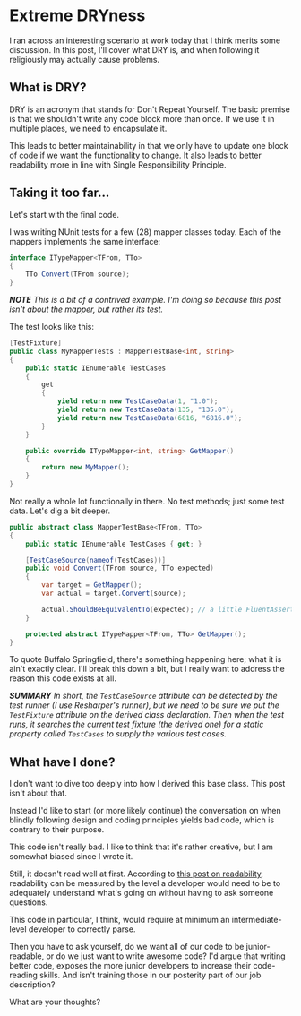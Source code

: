# Extreme DRYness

I ran across an interesting scenario at work today that I think merits some discussion.  In this post, I'll cover what DRY is, and when following it religiously may actually cause problems.

## What is DRY?

DRY is an acronym that stands for Don't Repeat Yourself.  The basic premise is that we shouldn't write any code block more than once.  If we use it in multiple places, we need to encapsulate it.

This leads to better maintainability in that we only have to update one block of code if we want the functionality to change.  It also leads to better readability more in line with Single Responsibility Principle.

## Taking it too far...

Let's start with the final code.

I was writing NUnit tests for a few (28) mapper classes today.  Each of the mappers implements the same interface:

```c#
interface ITypeMapper<TFrom, TTo>
{
	TTo Convert(TFrom source);
}
```

***NOTE** This is a bit of a contrived example.  I'm doing so because this post isn't about the mapper, but rather its test.*

The test looks like this:

```c#
[TestFixture]
public class MyMapperTests : MapperTestBase<int, string>
{
	public static IEnumerable TestCases
	{
		get
		{
			yield return new TestCaseData(1, "1.0");
			yield return new TestCaseData(135, "135.0");
			yield return new TestCaseData(6816, "6816.0");
		}
	}

	public override ITypeMapper<int, string> GetMapper()
	{
		return new MyMapper();
	}
}
```

Not really a whole lot functionally in there.  No test methods; just some test data.  Let's dig a bit deeper.

```c#
public abstract class MapperTestBase<TFrom, TTo>
{
	public static IEnumerable TestCases { get; }

	[TestCaseSource(nameof(TestCases))]
	public void Convert(TFrom source, TTo expected)
	{
		var target = GetMapper();
		var actual = target.Convert(source);

		actual.ShouldBeEquivalentTo(expected); // a little FluentAssertions magic
	}

	protected abstract ITypeMapper<TFrom, TTo> GetMapper();
}
```

To quote Buffalo Springfield, there's something happening here; what it is ain't exactly clear.  I'll break this down a bit, but I really want to address the reason this code exists at all.

***SUMMARY** In short, the `TestCaseSource` attribute can be detected by the test runner (I use Resharper's runner), but we need to be sure we put the `TestFixture` attribute on the derived class declaration.  Then when the test runs, it searches the current test fixture (the derived one) for a static property called `TestCases` to supply the various test cases.*

## What have I done?

I don't want to dive too deeply into how I derived this base class.  This post isn't about that.

Instead I'd like to start (or more likely continue) the conversation on when blindly following design and coding principles yields bad code, which is contrary to their purpose.

This code isn't really bad.  I like to think that it's rather creative, but I am somewhat biased since I wrote it.

Still, it doesn't read well at first.  According to [this post on readability](https://simpleprogrammer.com/2013/04/14/what-makes-code-readable-not-what-you-think/), readability can be measured by the level a developer would need to be to adequately understand what's going on without having to ask someone questions.

This code in particular, I think, would require at minimum an intermediate-level developer to correctly parse.

Then you have to ask yourself, do we want all of our code to be junior-readable, or do we just want to write awesome code?  I'd argue that writing better code, exposes the more junior developers to increase their code-reading skills.  And isn't training those in our posterity part of our job description?

What are your thoughts?